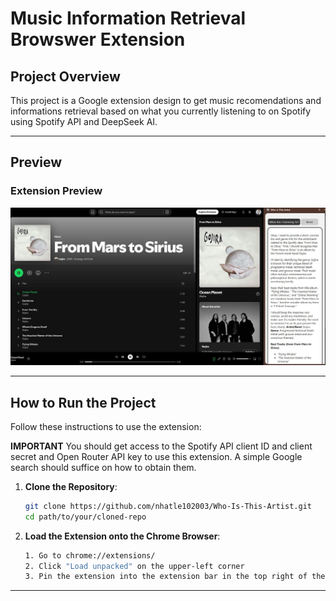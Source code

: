 # Music Information Retrieval Browswer Extension

## Project Overview
This project is a Google extension design to get music recomendations and informations retrieval based on what you currently listening to on Spotify using Spotify API and DeepSeek AI.

---

## Preview
### Extension Preview
![Extension Preview](preview/preview.JPG)

---

## How to Run the Project
Follow these instructions to use the extension:

**IMPORTANT**
You should get access to the Spotify API client ID and client secret and Open Router API key to use this extension. A simple Google search should suffice on how to obtain them. 

1. **Clone the Repository**:  
   ```bash
   git clone https://github.com/nhatle102003/Who-Is-This-Artist.git
   cd path/to/your/cloned-repo
   ```

2. **Load the Extension onto the Chrome Browser**:  
   ```bash
   1. Go to chrome://extensions/
   2. Click "Load unpacked" on the upper-left corner
   3. Pin the extension into the extension bar in the top right of the web browser. 
   ```
---

